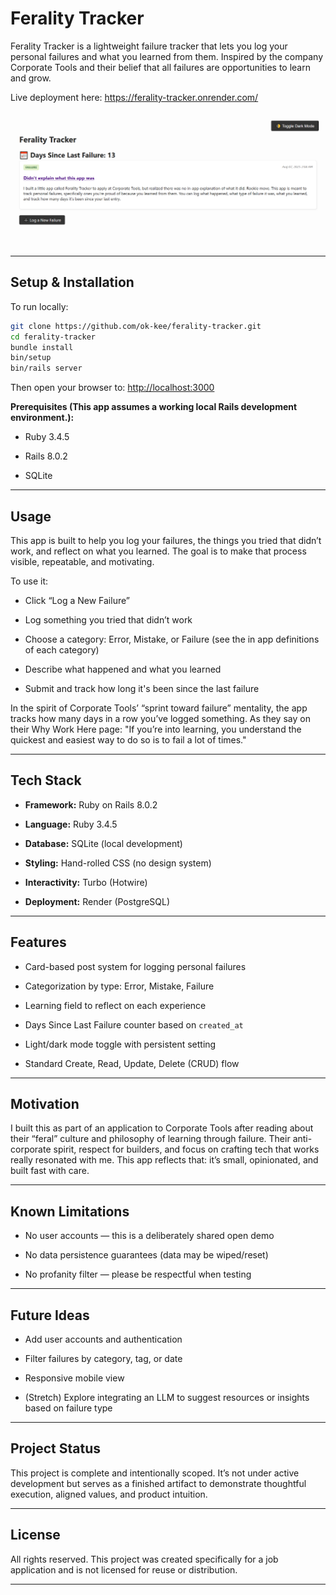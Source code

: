 # Ferality Tracker

Ferality Tracker is a lightweight failure tracker that lets you log your personal failures and what you learned from them. Inspired by the company Corporate Tools and their belief that all failures are opportunities to learn and grow.

Live deployment here: https://ferality-tracker.onrender.com/

![screenshot](images/screenshot.png)

---

## Setup & Installation

To run locally:

```bash
git clone https://github.com/ok-kee/ferality-tracker.git
cd ferality-tracker
bundle install
bin/setup
bin/rails server
```

Then open your browser to: [http://localhost:3000](http://localhost:3000/)

**Prerequisites (This app assumes a working local Rails development environment.):**

- Ruby 3.4.5
    
- Rails 8.0.2
    
- SQLite  

---

## Usage

This app is built to help you log your failures, the things you tried that didn’t work, and reflect on what you learned. The goal is to make that process visible, repeatable, and motivating.

To use it:

- Click “Log a New Failure”
    
- Log something you tried that didn’t work
    
- Choose a category: Error, Mistake, or Failure (see the in app definitions of each category)
    
- Describe what happened and what you learned
    
- Submit and track how long it's been since the last failure
    

In the spirit of Corporate Tools’ “sprint toward failure” mentality, the app tracks how many days in a row you’ve logged something. As they say on their Why Work Here page: "If you’re into learning, you understand the quickest and easiest way to do so is to fail a lot of times."

---

## Tech Stack

- **Framework:** Ruby on Rails 8.0.2
    
- **Language:** Ruby 3.4.5
    
- **Database:** SQLite (local development)
    
- **Styling:** Hand-rolled CSS (no design system)
    
- **Interactivity:** Turbo (Hotwire)
    
- **Deployment:** Render (PostgreSQL)
    

---

## Features

- Card-based post system for logging personal failures
    
- Categorization by type: Error, Mistake, Failure
    
- Learning field to reflect on each experience
    
- Days Since Last Failure counter based on `created_at`
    
- Light/dark mode toggle with persistent setting
    
- Standard Create, Read, Update, Delete (CRUD) flow
    

---

## Motivation

I built this as part of an application to Corporate Tools after reading about their “feral” culture and philosophy of learning through failure. Their anti-corporate spirit, respect for builders, and focus on crafting tech that works really resonated with me. This app reflects that: it’s small, opinionated, and built fast with care.

---

## Known Limitations

- No user accounts — this is a deliberately shared open demo
    
- No data persistence guarantees (data may be wiped/reset)
    
- No profanity filter — please be respectful when testing
    

---

## Future Ideas

- Add user accounts and authentication
    
- Filter failures by category, tag, or date
    
- Responsive mobile view
    
- (Stretch) Explore integrating an LLM to suggest resources or insights based on failure type
    

---

## Project Status

This project is complete and intentionally scoped. It’s not under active development but serves as a finished artifact to demonstrate thoughtful execution, aligned values, and product intuition.

---

## License

All rights reserved. This project was created specifically for a job application and is not licensed for reuse or distribution.

---

